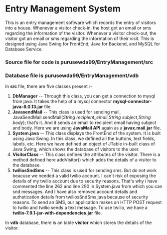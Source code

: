 # **Entry Management System** 

This is an entry management software which records the entry of visitors into a house. Whenever a visitor check-in, the host got an email or sms regarding the information of the visitor. Whenever a visitor check-out, the visitor got an email or sms regarding the information of their visit. This is designed using Java Swing for FrontEnd, Java for Backend, and MySQL for Database Service.

### Source file for code is purusewda99/EntryManagement/src

### Database file is purusewda99/EntryManagement/vdb

In **src** file, there are five classes present :-
1. **DbManager** -- Through this class, you can get a connection to mysql from java. It takes the help of a mysql connector **mysql-connector-java-8.0.13.jar** file.
2. **JavasendMail** -- This class is used for sending mail, JavaSendMail.sendMail(*String recipient_email*,*String subject*,*String body*); that’s it. And it sends an email to recipient email having subject and body. Here we are using **JavaMail API** again as a **javax.mail.jar** file.
3. **System.java** -- This class displays the FrontEnd of the system. It is built using Java Swing. In this class, we defined all the buttons, text fields, labels, etc. Here we have defined an object of JTable in-built class of Java Swing, which shows the database of visitors to the user.
4. **VisitorClass** -- This class defines the attributes of the visitor. There is a method defined here addVisitor() which adds the details of a visitor to the database.
5. **twiliosSndSms** -- This class is used for sending sms. But do not work beacuse we needed a valid twilio account. I can't risk of exposing the details of my twilio account due to security reasons. That's why i have commented the line 262 and line 290 in System.java from which you can snd messages. And I have also removed account details and authetication details from twiliosSndSms.java because of security reasons. To send an SMS, our application makes an HTTP POST request to twilio and twilio sends a text message. To use twilio, we have a **twilio-7.9.1-jar-with-dependencies.jar** file.

In **vdb** database, there is an table **visitor** which stores the details of the visitor.
